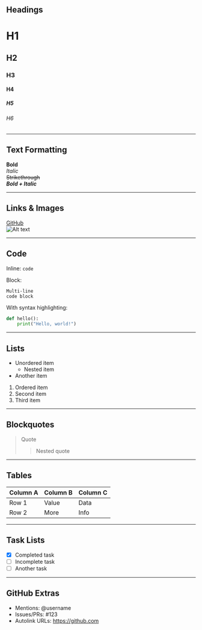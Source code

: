 ## Headings
# H1
## H2
### H3
#### H4
##### H5
###### H6

---

## Text Formatting
**Bold**  
*Italic*  
~~Strikethrough~~  
**_Bold + Italic_**

---

## Links & Images
[GitHub](https://github.com)  
![Alt text](https://via.placeholder.com/150)

---

## Code
Inline: `code`  

Block:
```
Multi-line
code block
```

With syntax highlighting:
```python
def hello():
    print("Hello, world!")
```

---

## Lists
- Unordered item
  - Nested item
- Another item

1. Ordered item
2. Second item
3. Third item

---

## Blockquotes
> Quote
>> Nested quote

---

## Tables
| Column A | Column B | Column C |
|----------|----------|----------|
| Row 1    | Value    | Data     |
| Row 2    | More     | Info     |

---

## Task Lists
- [x] Completed task
- [ ] Incomplete task
- [ ] Another task

---

## GitHub Extras
- Mentions: @username  
- Issues/PRs: #123  
- Autolink URLs: https://github.com

